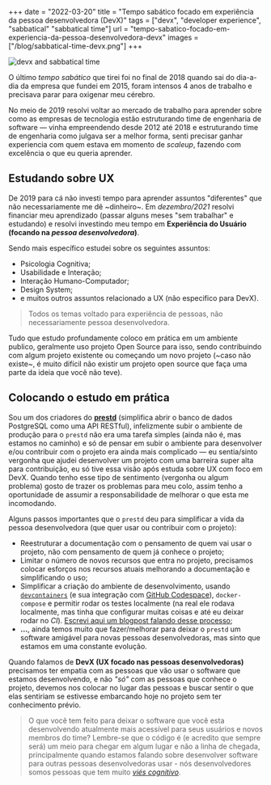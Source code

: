 +++
date = "2022-03-20"
title = "Tempo sabático focado em experiência da pessoa desenvolvedora (DevX)"
tags = ["devx", "developer experience", "sabbatical" "sabbatical time"]
url = "tempo-sabatico-focado-em-experiencia-da-pessoa-desenvolvedora-devx"
images = ["/blog/sabbatical-time-devx.png"]
+++

![devx and sabbatical time](/blog/sabbatical-time-devx.png#center)

O último _tempo sabático_ que tirei foi no final de 2018 quando sai do dia-a-dia da empresa que fundei em 2015, foram intensos 4 anos de trabalho e precisava parar para oxigenar meu cérebro.

No meio de 2019 resolvi voltar ao mercado de trabalho para aprender sobre como as empresas de tecnologia estão estruturando time de engenharia de software — vinha empreendendo desde 2012 até 2018 e estruturando time de engenharia como julgava ser a melhor forma, senti precisar ganhar experiencia com quem estava em momento de _scaleup_, fazendo com excelência o que eu queria aprender.

## Estudando sobre UX

De 2019 para cá não investi tempo para aprender assuntos "diferentes" que não necessariamente me dê ~dinheiro~. Em _dezembro/2021_ resolvi financiar meu aprendizado (passar alguns meses "sem trabalhar" e estudando) e resolvi investindo meu tempo em **Experiência do Usuário (focando na _pessoa desenvolvedora_)**.

Sendo mais específico estudei sobre os seguintes assuntos:

- Psicologia Cognitiva;
- Usabilidade e Interação;
- Interação Humano-Computador;
- Design System;
- e muitos outros assuntos relacionado a UX (não especifico para DevX).

> Todos os temas voltado para experiência de pessoas, não necessariamente pessoa desenvolvedora.

Tudo que estudo profundamente coloco em prática em um ambiente publico, geralmente uso projeto Open Source para isso, sendo contribuindo com algum projeto existente ou começando um novo projeto (~caso não existe~, é muito difícil não existir um projeto open source que faça uma parte da ideia que você não teve).

## Colocando o estudo em prática

Sou um dos criadores do [**prestd**](https://github.com/prest/prest) (simplifica abrir o banco de dados PostgreSQL como uma API RESTful), infelizmente subir o ambiente de produção para o `prestd` não era uma tarefa simples (ainda não é, mas estamos no caminho) e só de pensar em subir o ambiente para desenvolver e/ou contribuir com o projeto era ainda mais complicado — eu sentia/sinto vergonha que ajudei desenvolver um projeto com uma barreira super alta para contribuição, eu só tive essa visão após estuda sobre UX com foco em DevX. Quando tenho esse tipo de sentimento (vergonha ou algum problema) gosto de trazer os problemas para meu colo, assim tenho a oportunidade de assumir a responsabilidade de melhorar o que esta me incomodando.

Alguns passos importantes que o `prestd` deu para simplificar a vida da pessoa desenvolvedora (que quer usar ou contribuir com o projeto):

- Reestruturar a documentação com o pensamento de quem vai usar o projeto, não com pensamento de quem já conhece o projeto;
- Limitar o número de novos recursos que entra no projeto, precisamos colocar esforços nos recursos atuais melhorando a documentação e simplificando o uso;
- Simplificar a criação do ambiente de desenvolvimento, usando [`devcontainers`](https://code.visualstudio.com/docs/remote/containers) (e sua integração com [GitHub Codespace](https://github.com/features/codespaces)), `docker-compose` e permitir rodar os testes localmente (na real ele rodava localmente, mas tinha que configurar muitas coisas e até eu deixar rodar no _CI_). [Escrevi aqui um blogpost falando desse processo](https://dev.to/prestd/constant-work-to-onboarding-new-members-into-engineering-team-18k0);
- **...**, ainda temos muito que fazer/melhorar para deixar o `prestd` um software amigável para novas pessoas desenvolvedoras, mas sinto que estamos em uma constante evolução.

Quando falamos de **DevX (UX focado nas pessoas desenvolvedoras)** precisamos ter empatia com as pessoas que vão usar o software que estamos desenvolvendo, e não _"só"_ com as pessoas que conhece o projeto, devemos nos colocar no lugar das pessoas e buscar sentir o que elas sentiriam se estivesse embarcando hoje no projeto sem ter conhecimento prévio.

> O que você tem feito para deixar o software que você esta desenvolvendo atualmente mais acessível para seus usuários e novos membros do time? Lembre-se que o código é (e acredito que sempre será) um meio para chegar em algum lugar e não a linha de chegada, principalmente quando estamos falando sobre desenvolver software para outras pessoas desenvolvedoras usar - nós desenvolvedores somos pessoas que tem muito [_viés cognitivo_](https://pt.wikipedia.org/wiki/Vi%C3%A9s_cognitivo).
